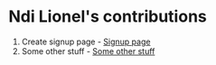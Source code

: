 # Ndi Lionel's contributions
1. Create signup page - [Signup page](https://github.com/zuri-training/auth-wiki-team7/tree/main/frontend/signup)
2. Some other stuff - [Some other stuff](http://www.someotherstuff.com)